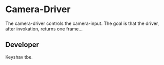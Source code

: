 # Camera-Driver

The camera-driver controls the camera-input. The goal is that the driver, after invokation, returns one frame...

## Developer

Keyshav tbe.